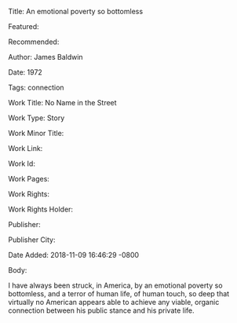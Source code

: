 Title: An emotional poverty so bottomless

Featured: 

Recommended: 

Author: James Baldwin

Date: 1972

Tags: connection

Work Title: No Name in the Street

Work Type: Story

Work Minor Title:  

Work Link: 

Work Id:  

Work Pages:  

Work Rights:  

Work Rights Holder:  

Publisher:  

Publisher City:  

Date Added: 2018-11-09 16:46:29 -0800

Body:

I have always been struck, in America, by an emotional poverty so bottomless, and a terror of human life, of human touch, so deep that virtually no American appears able to achieve any viable, organic connection between his public stance and his private life.


